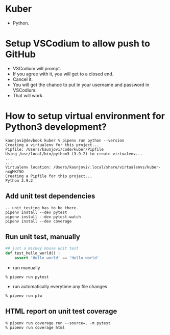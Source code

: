 # Kuber

- Python. 

# Setup VSCodium to allow push to GitHub

- VSCodium will prompt. 
- If you agree with it, you will get to a closed end. 
- Cancel it. 
- You will get the chance to put in your username and password in VSCodium. 
- That will work. 

# How to setup virtual environment for Python3 development? 

```batch 
kaunjovi@devbook kuber % pipenv run python --version 
Creating a virtualenv for this project...
Pipfile: /Users/kaunjovi/code/kuber/Pipfile
Using /usr/local/bin/python3 (3.9.2) to create virtualenv...
...
... 
Virtualenv location: /Users/kaunjovi/.local/share/virtualenvs/kuber-nxgMKf5O
Creating a Pipfile for this project...
Python 3.9.2
```

## Add unit test dependencies

```
-- unit testing has to be there. 
pipenv install --dev pytest
pipenv install --dev pytest-watch
pipenv install --dev coverage 
```

## Run unit test, manually 

```python
## just a mickey mouse unit test 
def test_hello_world() : 
    assert 'Hello world' == 'Hello world'
```

- run manually

```
% pipenv run pytest
``` 

- run automatically everytime any file changes

```
% pipenv run ptw
```

## HTML report on unit test coverage 

```
% pipenv run coverage run --source=. -m pytest
% pipenv run coverage html 
```

